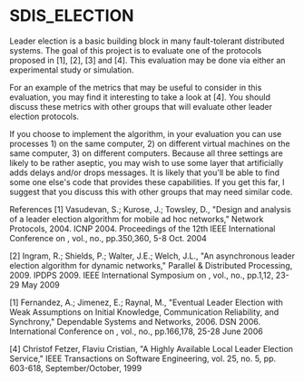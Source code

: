 # SDIS_ELECTION


Leader election is a basic building block in many fault-tolerant distributed systems. The goal of this project is to evaluate one of the protocols proposed in [1], [2], [3] and [4]. This evaluation may be done via either an experimental study or simulation.

For an example of the metrics that may be useful to consider in this evaluation, you may find it interesting to take a look at [4]. You should discuss these metrics with other groups that will evaluate other leader election protocols.

If you choose to implement the algorithm, in your evaluation you can use processes 1) on the same computer, 2) on different virtual machines on the same computer, 3) on different computers. Because all three settings are likely to be rather aseptic, you may wish to use some layer that artificially adds delays and/or drops messages. It is likely that you'll be able to find some one else's code that provides these capabilities. If you get this far, I suggest that you discuss this with other groups that may need similar code.

References
[1] Vasudevan, S.; Kurose, J.; Towsley, D., "Design and analysis of a leader election algorithm for mobile ad hoc networks," Network Protocols, 2004. ICNP 2004. Proceedings of the 12th IEEE International Conference on , vol., no., pp.350,360, 5-8 Oct. 2004

[2] Ingram, R.; Shields, P.; Walter, J.E.; Welch, J.L., "An asynchronous leader election algorithm for dynamic networks," Parallel & Distributed Processing, 2009. IPDPS 2009. IEEE International Symposium on , vol., no., pp.1,12, 23-29 May 2009

[1] Fernandez, A.; Jimenez, E.; Raynal, M., "Eventual Leader Election with Weak Assumptions on Initial Knowledge, Communication Reliability, and Synchrony," Dependable Systems and Networks, 2006. DSN 2006. International Conference on , vol., no., pp.166,178, 25-28 June 2006

[4] Christof Fetzer, Flaviu Cristian, "A Highly Available Local Leader Election Service," IEEE Transactions on Software Engineering, vol. 25, no. 5, pp. 603-618, September/October, 1999
